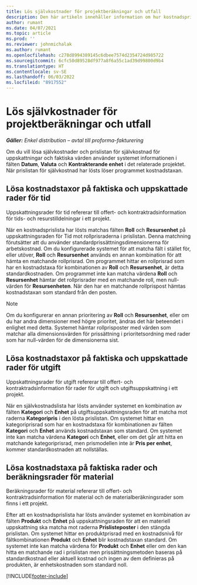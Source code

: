 ```yaml
---
title: Lös självkostnader för projektberäkningar och utfall
description: Den här artikeln innehåller information om hur kostnadspriser för projektberäkningar och utfall kan lösas.
author: rumant
ms.date: 04/07/2021
ms.topic: article
ms.prod: ''
ms.reviewer: johnmichalak
ms.author: rumant
ms.openlocfilehash: c278d8994389145c6dbee7574d2354724d985722
ms.sourcegitcommit: 6cfc50d89528df977a8f6a55c1ad39d99800d9b4
ms.translationtype: HT
ms.contentlocale: sv-SE
ms.lasthandoff: 06/03/2022
ms.locfileid: "8917552"
---
```

# <a name="resolve-cost-prices-on-project-estimates-and-actuals"></a>Lös självkostnader för projektberäkningar och utfall 

_**Gäller:** Enkel distribution – avtal till proforma-fakturering_

Om du vill lösa självkostnader och prislistan för självkostnad för uppskattningar och faktiska värden använder systemet informationen i fälten **Datum**, **Valuta** och **Kontrakterande enhet** i det relaterade projektet. När prislistan för självkostnad har lösts löser programmet kostnadstaxan.

## <a name="resolving-cost-rates-on-actual-and-estimate-lines-for-time"></a>Lösa kostnadstaxor på faktiska och uppskattade rader för tid

Uppskattningsrader för tid refererar till offert- och kontraktradsinformation för tids- och resurstilldelningar i ett projekt.

När en kostnadsprislista har lösts matchas fälten **Roll** och **Resursenhet** på uppskattningsraden för Tid mot rollprisraderna i prislistan. Denna matchning förutsätter att du använder standardprissättningsdimensionerna för arbetskostnad. Om du konfigurerade systemet för att matcha fält i stället för, eller utöver, **Roll** och **Resursenhet** används en annan kombination för att hämta en matchande rollprisrad. Om programmet hittar en rollprisrad som har en kostnadstaxa för kombinationen av **Roll** och **Resursenhet**, är detta standardkostnaden. Om programmet inte kan matcha värdena **Roll** och **Resursenhet** hämtar det rollprisrader med en matchande roll, men null-värden för **Resursenheten**. När den har en matchande rollprispost hämtas kostnadstaxan som standard från den posten. 

> [!NOTE]
> Om du konfigurerar en annan prioritering av **Roll** och **Resursenhet**, eller om du har andra dimensioner med högre prioritet, ändras det här beteendet i enlighet med detta. Systemet hämtar rollprisposter med värden som matchar alla dimensionsvärden för prissättning i prioritetsordning med rader som har null-värden för de dimensionerna sist.

## <a name="resolving-cost-rates-on-actual-and-estimate-lines-for-expense"></a>Lösa kostnadstaxor på faktiska och uppskattade rader för utgift

Uppskattningsrader för utgift refererar till offert- och kontraktradsinformation för rader för utgift och utgiftsuppskattning i ett projekt.

När en självkostnadslista har lösts använder systemet en kombination av fälten **Kategori** och **Enhet** på utgiftsuppskattningsraden för att matcha mot raderna **Kategoripris** i den lösta prislistan. Om systemet hittar en kategoriprisrad som har en kostnadstaxa för kombinationen av fälten **Kategori** och **Enhet** används kostnadstaxan som standard. Om systemet inte kan matcha värdena **Kategori** och **Enhet**, eller om det går att hitta en matchande kategoriprisrad, men prismodellen inte är **Pris per enhet**, kommer standardkostnaden att nollställas.

## <a name="resolving-cost-rates-on-actual-and-estimate-lines-for-material"></a>Lösa kostnadstaxa på faktiska rader och beräkningsrader för material

Beräkningsrader för material refererar till offert- och kontraktradsinformation för material och de materialberäkningsrader som finns i ett projekt.

Efter att en kostnadsprislista har lösts använder systemet en kombination av fälten **Produkt** och **Enhet** på uppskattningsraden för att en materiell uppskattning ska matcha mot raderna **Prislisteposter** i den stängda prislistan. Om systemet hittar en produktprisrad med en kostnadsnivå för fältkombinationen **Produkt** och **Enhet** blir kostnadstaxan standard. Om systemet inte kan matcha värdena för **Produkt** och **Enhet** eller om den kan hitta en matchande rad i prislistan men prissättningsmetoden baseras på standardkostnad eller aktuell kostnad och ingen av dem definieras på produkten, är enhetskostnaden som standard noll.


[!INCLUDE[footer-include](../../includes/footer-banner.md)]
